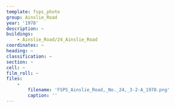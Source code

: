 ```yaml
---
template: fsps_photo
group: Ainslie_Road
year: '1978'
description: ~
buildings:
    - Ainslie_Road/24_Ainslie_Road
coordinates: ~
heading: ~
classification: ~
section: ~
cell: ~
film_roll: ~
files:
    -
        filename: 'FSPS_Ainslie_Road,_No._24,_3-2-A_1978.png'
        caption: ''
---
```


